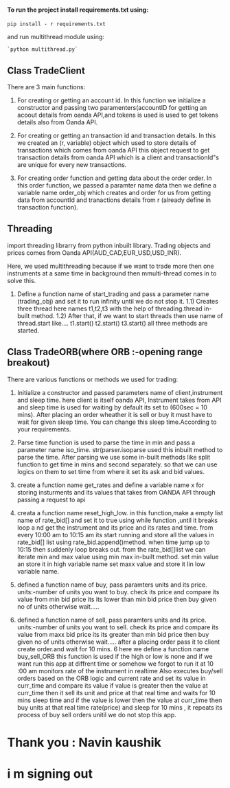 #### To run the project install requirements.txt using:
  `pip install - r requirements.txt`
  
  and run multithread module using:
  
    `python multithread.py`
    
    
    
 ## Class TradeClient
 There are 3 main functions:
 1. For creating or getting an account id.
    In this function we initialize a constructor and passing two paramenters(accountID for getting an acoout details from oanda API,and tokens is used is used to get tokens details also from Oanda API.
   
 2. For creating or getting an transaction id and transaction details.
    In this we created an (r, variable) object which used to store details of transactions which comes from oanda API this object request to get transaction details from oanda API which is a client and transactionId"s are unique for every new transactions.
  
 3. For creating order function and getting data about the order order.
    In this order function, we passed a paramter name data then we define a variable name order_obj  which creates and order for us from getting data from accountId and tranactions details from r (already define in transaction function).
    
    
    
 ## Threading
 import threading librarry from python inbuilt library.
 Trading objects and prices comes from Oanda API(AUD_CAD,EUR_USD,USD_INR).
 
 Here, we used multithreading because if we want to trade more then one instruments at a same time in background then mmulti-thread comes in to solve this.
 1.  Define a function name of start_trading and pass a parameter name (trading_obj) and set it to run infinity until we do not stop it.
     1.1) Creates three thread here names t1,t2,t3 with the help of threading.thread in-built method.
     1.2) After that, if we want to start threads then use name of thread.start like....
          t1.start()
          t2.start()
          t3.start()
          all three methods are started.
 ## Class TradeORB(where ORB :-opening range breakout)
 There are various functions or methods we used for trading:
  1. Initialize a constructor and passed parameters name of client,instrument and sleep time. here client is itself oanda API, Instrument takes from API and sleep time is used for waiting by default its set to (600sec = 10 mins). After placing an order wheather it is sell or buy it must have to wait for given sleep time. You can change this sleep time.According to your requirements.
  
  2. Parse time function is used to parse the time in min and pass a parameter name iso_time.
     str(parser.isoparse used this inbuilt method to parse the time.
     After parsing we use some in-built methods like split function to get time in mins and second separately. so that we can use logics on them to set time from where it set its ask and bid values.
     
  3. create a function name get_rates and define a variable name x for storing insturments and its values that takes from OANDA API through passing a request to api
 
  4. creata a function name reset_high_low.
      in this function,make a empty list name of rate_bid[] and set it to true using while function ,until it breaks loop a nd get the instrument and its price and its rates and         time.
      from every 10:00 am to 10:15 am its start running and store all the values in rate_bid[] list using rate_bid.append()method. when time jump up to 10:15 then suddenly loop breaks out.
      from the rate_bid[]list we can iterate min and max value using min max in-built method.
      set min value an store it in high variable name
      set maxx value and store it lin low variable name.
  5. defined  a function name of buy, pass paramters units and its price.
  units:-number of units you want to buy.
  check its price and compare its value from min bid price its its lower than min bid price then buy given no of units otherwise wait.....
  6. defined  a function name of sell, pass paramters units and its price.
  units:-number of units you want to sell.
  check its price and compare its value from maxx bid price its its greater than min bid price then buy given no of units otherwise wait.....
  after a placing order pass it to client  create order.and wait for 10 mins.
  6 here we define a function name buy_sell_ORB
  this function is used if the high or low is none and if we want run this app at diffrent time or somehow we forgot to run it at 10 :00 am
   monitors rate of the instrument in realtime Also executes buy/sell orders based on the ORB logic and current rate and set its value in curr_time and compare its value if value is greater then the value at curr_time then it sell its unit and price at that real time and waits for 10 mins sleep time and if the value is lower then the value at curr_time then buy units at that real time rate(price) and sleep for 10 mins ,
   it repeats its process of buy sell orders unitil we do not stop this app.
   # Thank you : Navin kaushik 
  # i  m signing out
   
  
      
      
  
 
          
          
     
